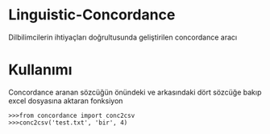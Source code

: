# Linguistic-Concordance
Dilbilimcilerin ihtiyaçları doğrultusunda geliştirilen concordance aracı

# Kullanımı
Concordance aranan sözcüğün önündeki ve arkasındaki dört sözcüğe bakıp excel dosyasına aktaran fonksiyon

```
>>>from concordance import conc2csv
>>>conc2csv('test.txt', 'bir', 4)
```

